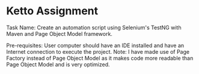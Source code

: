 # Ketto Assignment
Task Name: Create an automation script using Selenium's TestNG with Maven and Page Object Model framework.

Pre-requisites: User computer should have an IDE installed and have an Internet connection to execute the project.
Note: I have made use of Page Factory instead of Page Object Model as it makes code more readable than Page Object Model and is very optimized.
